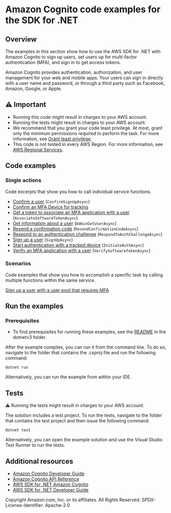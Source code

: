 # Amazon Cognito code examples for the SDK for .NET

## Overview
The examples in this section show how to use the AWS SDK for .NET with Amazon
Cognito to sign up users, set users up for multi-factor authentication (MFA),
and sign in to get access tokens.

Amazon Cognito provides authentication, authorization, and user management for
your web and mobile apps. Your users can sign in directly with a user name and
password, or through a third party such as Facebook, Amazon, Google, or Apple.

## ⚠️ Important
* Running this code might result in charges to your AWS account.
* Running the tests might result in charges to your AWS account.
* We recommend that you grant your code least privilege. At most, grant only
the minimum permissions required to perform the task. For more information, see
[Grant least privilege](https://docs.aws.amazon.com/IAM/latest/UserGuide/best-practices.html#grant-least-privilege).
* This code is not tested in every AWS Region. For more information, see
[AWS Regional Services](https://aws.amazon.com/about-aws/global-infrastructure/regional-product-services).

## Code examples

### Single actions
Code excerpts that show you how to call individual service functions.
* [Confirm a user](Actions/CofnitoWrapper.cs) (`ConfirmSignUpAsync`)
* [Confirm an MFA Device for tracking](Actions/CognitoWrapper.cs)
* [Get a token to associate an MFA application with a user](Actions/CognitoWrapper.cs) (`AssociateSoftwareTokenAsync`)
* [Get information about a user](Actions/CognitoWrapper.cs) (`AdminGetUserAsync`)
* [Resend a confirmation code](Actions/CognitoWrapper.cs) (`ResendConfirmationCodeAsync`)
* [Respond to an authentication challenge](Actions/CognitoWrapper.cs) (`RespondToAuthChallengeAsync`)
* [Sign up a user](Actions/CognitoWrapper.cs) (`SignUpAsync`)
* [Start authentication with a tracked device](Actions/CognitoWrapper.cs) (`InitiateAuthAsync`)
* [Verify an MFA application with a user](Actions/CognitoWrapper.cs) (`VerifySoftwareTokenAsync`)

### Scenarios
Code examples that show you how to accomplish a specific task by calling
multiple functions within the same service.

[Sign up a user with a user pool that requires MFA](scenarios/Cognito_Basics/CognitoBasics.cs)

## Run the examples

### Prerequisites
* To find prerequisites for running these examples, see the
[README](../README.md#Prerequisites) in the dotnetv3 folder.

After the example compiles, you can run it from the command line. To do so,
navigate to the folder that contains the .csproj file and run the following
command:

```
dotnet run
```

Alternatively, you can run the example from within your IDE.

## Tests
⚠️ Running the tests might result in charges to your AWS account.

The solution includes a test project. To run the tests, navigate to the folder
that contains the test project and then issue the following command:

```
dotnet test
```

Alternatively, you can open the example solution and use the Visual Studio Test
Runner to run the tests.

## Additional resources
* [Amazon Cognito Developer Guide](https://docs.aws.amazon.com/cognito/latest/developerguide/what-is-amazon-cognito.html)
* [Amazon Cognito API Reference](https://docs.aws.amazon.com/cognito-user-identity-pools/latest/APIReference/Welcome.html)
* [AWS SDK for .NET Amazon Cognito](https://docs.aws.amazon.com/sdkfornet/v3/apidocs/items/CognitoIdentity/NCognitoIdentity.html)
* [AWS SDK for .NET Developer Guide](https://docs.aws.amazon.com/sdk-for-net/v3/developer-guide/welcome.html)

Copyright Amazon.com, Inc. or its affiliates. All Rights Reserved. SPDX-License-Identifier: Apache-2.0

